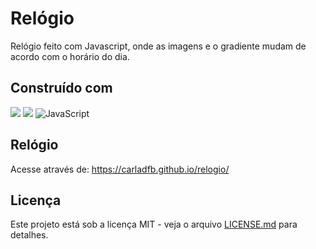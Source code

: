 # Relógio
Relógio feito com Javascript, onde as imagens e o gradiente mudam de acordo com o horário do dia.

## Construído com
<img src="https://img.shields.io/badge/HTML5-E34F26?style=for-the-badge&logo=html5&logoColor=white" /> <img src="https://img.shields.io/badge/CSS3-1572B6?style=for-the-badge&logo=css3&logoColor=white" /> ![JavaScript](https://img.shields.io/badge/javascript-%23323330.svg?style=for-the-badge&logo=javascript&logoColor=%23F7DF1E)

## Relógio
Acesse através de: https://carladfb.github.io/relogio/

## Licença
Este projeto está sob a licença MIT - veja o arquivo [LICENSE.md](https://github.com/carladfb/adimo_imobiliaria/blob/main/LICENSE) para detalhes.
